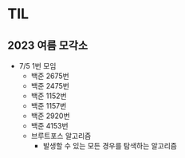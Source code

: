# TIL
## 2023 여름 모각소
- 7/5 1번 모임
    - 백준 2675번 
    - 백준 2475번 
    - 백준 1152번 
    - 백준 1157번 
    - 백준 2920번 
    - 백준 4153번 
    - 브루트포스 알고리즘
        - 발생할 수 있는 모든 경우를 탐색하는 알고리즘